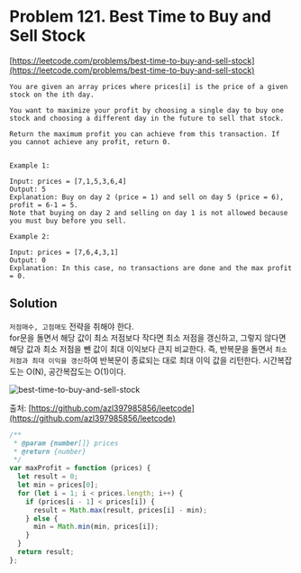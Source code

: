 # Problem 121. Best Time to Buy and Sell Stock

[https://leetcode.com/problems/best-time-to-buy-and-sell-stock](https://leetcode.com/problems/best-time-to-buy-and-sell-stock)

```
You are given an array prices where prices[i] is the price of a given stock on the ith day.

You want to maximize your profit by choosing a single day to buy one stock and choosing a different day in the future to sell that stock.

Return the maximum profit you can achieve from this transaction. If you cannot achieve any profit, return 0.


Example 1:

Input: prices = [7,1,5,3,6,4]
Output: 5
Explanation: Buy on day 2 (price = 1) and sell on day 5 (price = 6), profit = 6-1 = 5.
Note that buying on day 2 and selling on day 1 is not allowed because you must buy before you sell.

Example 2:

Input: prices = [7,6,4,3,1]
Output: 0
Explanation: In this case, no transactions are done and the max profit = 0.
```

## Solution

`저점매수, 고점매도` 전략을 취해야 한다.  
for문을 돌면서 해당 값이 최소 저점보다 작다면 최소 저점을 갱신하고, 그렇지 않다면 해당 값과 최소 저점을 뺀 값이 최대 이익보다 큰지 비교한다. 즉, 반복문을 돌면서 `최소 저점과 최대 이익을 갱신`하여 반복문이 종료되는 대로 최대 이익 값을 리턴한다. 시간복잡도는 O(N), 공간복잡도는 O(1)이다.

![best-time-to-buy-and-sell-stock](https://camo.githubusercontent.com/f919c4862d0ea2710191212a3149c41cbbd1faeed319668479f4d7b3a59ba3ab/68747470733a2f2f747661312e73696e61696d672e636e2f6c617267652f30303753385a496c6c793167686c75366b303564716a33306a673063323074662e6a7067)

출처: [https://github.com/azl397985856/leetcode](https://github.com/azl397985856/leetcode)

```js
/**
 * @param {number[]} prices
 * @return {number}
 */
var maxProfit = function (prices) {
  let result = 0;
  let min = prices[0];
  for (let i = 1; i < prices.length; i++) {
    if (prices[i - 1] < prices[i]) {
      result = Math.max(result, prices[i] - min);
    } else {
      min = Math.min(min, prices[i]);
    }
  }
  return result;
};
```
